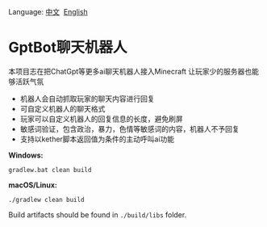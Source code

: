 Language:&nbsp;[中文](README.md)&nbsp;&nbsp;[English](README_EN.md)
# GptBot聊天机器人



本项目志在把ChatGpt等更多ai聊天机器人接入Minecraft
让玩家少的服务器也能够活跃气氛

* 机器人会自动抓取玩家的聊天内容进行回复
* 可自定义机器人的聊天格式
* 玩家可以自定义机器人的回复信息的长度，避免刷屏
* 敏感词验证，包含政治，暴力，色情等敏感词的内容，机器人不予回复
* 支持以kether脚本返回值为条件的主动呼叫ai功能

**Windows:**

```
gradlew.bat clean build
```

**macOS/Linux:**

```
./gradlew clean build
```

Build artifacts should be found in `./build/libs` folder.
